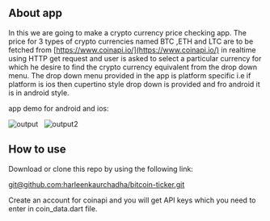 ## About app

In this we are going to make a crypto currency price checking app. The price for 3 types of crypto currencies named BTC ,ETH and LTC are to be fetched from [https://www.coinapi.io/](https://www.coinapi.io/) in realtime using HTTP get request and user is asked to select a particular currency for which he desire to find the crypto currency equivalent from the drop down menu. The drop down menu provided in the app is platform specific i.e if platform is ios then cupertino style drop down is provided and fro android it is in android style.

app demo for android and ios:

![output](https://user-images.githubusercontent.com/23056679/110620922-a0b6c000-81bf-11eb-9ff9-3a9acbb10f42.gif) &nbsp; 
![output2](https://user-images.githubusercontent.com/23056679/110621856-bc6e9600-81c0-11eb-8c46-b924f2e4abd2.gif)
 

## How to use

Download or clone this repo by using the following link:

[<u>git@github.com:harleenkaurchadha/bitcoin-ticker.git</u>](https://git@github.com:harleenkaurchadha/bitcoin-ticker.git)

Create an account for coinapi and you will get API keys which you need to enter in coin_data.dart file.
